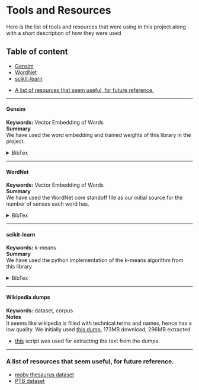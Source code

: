 # Tools and Resources
Here is the list of tools and resources that were using in this project along with a
short description of how they were used

## Table of content

+ [Gensim](#gensim)
+ [WordNet](#wordnet)
+ [scikit-learn](#scikit-learn)
- [A list of resources that seem useful, for future reference.](#a-list-of-resources-that-seem-useful-for-future-reference)

<hr/>

#### Gensim
**Keywords:** Vector Embedding of Words<br/>
**Summary**<br/>
We have used the word embedding and trained weights of this library in the project.
<details><summary>BibTex</summary>
<pre>@inproceedings{hamilton-etal-2016-diachronic,
    title = "Diachronic Word Embeddings Reveal Statistical Laws of Semantic Change",
    author = "Hamilton, William L.  and
      Leskovec, Jure  and
      Jurafsky, Dan",
    booktitle = "Proceedings of the 54th Annual Meeting of the Association for Computational Linguistics (Volume 1: Long Papers)",
    month = aug,
    year = "2016",
    address = "Berlin, Germany",
    publisher = "Association for Computational Linguistics",
    url = "https://www.aclweb.org/anthology/P16-1141",
    doi = "10.18653/v1/P16-1141",
    pages = "1489--1501",
}</pre>
</details>
<hr/>

#### WordNet
**Keywords:** Vector Embedding of Words<br/>
**Summary**<br/>
We have used the WordNet core standoff file as our initial source for the number of
senses each word has.
<details><summary>BibTex</summary>
<pre>@book{Fellbaum1998,
  added-at = {2017-11-01T11:46:20.000+0100},
  address = {Cambridge, MA},
  biburl = {https://www.bibsonomy.org/bibtex/28472b4f9d7f2bfc4a97ffd4a023facc6/flint63},
  editor = {Fellbaum, Christiane},
  file = {eBook:1900-99/Fellbaum1998.pdf:PDF;MIT Press Product Page:http\://mitpress.mit.edu/books/wordnet:URL;Amazon Search inside:http\://www.amazon.de/gp/reader/026206197X/:URL},
  groups = {public},
  interhash = {42daa1681607dd1d3f3234c605d84ec3},
  intrahash = {8472b4f9d7f2bfc4a97ffd4a023facc6},
  isbn = {978-0-262-06197-1},
  keywords = {01821 101 mitpress book shelf ai language processing ontology lexicon},
  publisher = {MIT Press},
  series = {Language, Speech, and Communication},
  timestamp = {2018-04-16T11:51:58.000+0200},
  title = {WordNet: An Electronic Lexical Database},
  username = {flint63},
  year = 1998
}</pre>
</details>
<hr/>

#### scikit-learn
**Keywords:** k-means<br/>
**Summary**<br/>
We have used the python implementation of the k-means algorithm from this library
<details><summary>BibTex</summary>
<pre>@article{scikit-learn,
 title={Scikit-learn: Machine Learning in {P}ython},
 author={Pedregosa, F. and Varoquaux, G. and Gramfort, A. and Michel, V.
         and Thirion, B. and Grisel, O. and Blondel, M. and Prettenhofer, P.
         and Weiss, R. and Dubourg, V. and Vanderplas, J. and Passos, A. and
         Cournapeau, D. and Brucher, M. and Perrot, M. and Duchesnay, E.},
 journal={Journal of Machine Learning Research},
 volume={12},
 pages={2825--2830},
 year={2011}
}</pre>
</details>
<hr/>

#### Wikipedia dumps
**Keywords:** dataset, corpus<br/>
**Notes**<br/>
It seems like wikipedia is filled with technical terms and names, hence has a low quality.
We initially used [this dump](https://dumps.wikimedia.org/enwiki/latest/enwiki-latest-pages-articles1.xml-p10p30302.bz2), 173MB download, 296MB extracted
 * [this](http://medialab.di.unipi.it/wiki/Wikipedia_Extractor) script was used for extracting the text from the dumps.

<hr/>

### A list of resources that seem useful, for future reference.
* [moby thesaurus dataset](ftp://svr-ftp.eng.cam.ac.uk/pub/comp.speech/dictionaries/moby/)
* [PTB dataset](https://corochann.com/penn-tree-bank-ptb-dataset-introduction-1456.html)
